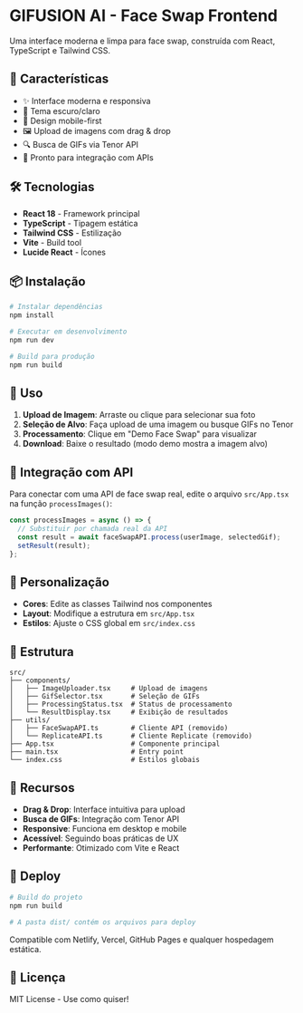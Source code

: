 # GIFUSION AI - Face Swap Frontend

Uma interface moderna e limpa para face swap, construída com React, TypeScript e Tailwind CSS.

## 🚀 Características

- ✨ Interface moderna e responsiva
- 🎨 Tema escuro/claro
- 📱 Design mobile-first
- 🖼️ Upload de imagens com drag & drop
- 🔍 Busca de GIFs via Tenor API
- 🎯 Pronto para integração com APIs

## 🛠️ Tecnologias

- **React 18** - Framework principal
- **TypeScript** - Tipagem estática
- **Tailwind CSS** - Estilização
- **Vite** - Build tool
- **Lucide React** - Ícones

## 📦 Instalação

```bash
# Instalar dependências
npm install

# Executar em desenvolvimento
npm run dev

# Build para produção
npm run build
```

## 🎯 Uso

1. **Upload de Imagem**: Arraste ou clique para selecionar sua foto
2. **Seleção de Alvo**: Faça upload de uma imagem ou busque GIFs no Tenor
3. **Processamento**: Clique em "Demo Face Swap" para visualizar
4. **Download**: Baixe o resultado (modo demo mostra a imagem alvo)

## 🔌 Integração com API

Para conectar com uma API de face swap real, edite o arquivo `src/App.tsx` na função `processImages()`:

```typescript
const processImages = async () => {
  // Substituir por chamada real da API
  const result = await faceSwapAPI.process(userImage, selectedGif);
  setResult(result);
};
```

## 🎨 Personalização

- **Cores**: Edite as classes Tailwind nos componentes
- **Layout**: Modifique a estrutura em `src/App.tsx`
- **Estilos**: Ajuste o CSS global em `src/index.css`

## 📁 Estrutura

```
src/
├── components/
│   ├── ImageUploader.tsx     # Upload de imagens
│   ├── GifSelector.tsx       # Seleção de GIFs
│   ├── ProcessingStatus.tsx  # Status de processamento
│   └── ResultDisplay.tsx     # Exibição de resultados
├── utils/
│   ├── FaceSwapAPI.ts        # Cliente API (removido)
│   └── ReplicateAPI.ts       # Cliente Replicate (removido)
├── App.tsx                   # Componente principal
├── main.tsx                  # Entry point
└── index.css                 # Estilos globais
```

## 🌟 Recursos

- **Drag & Drop**: Interface intuitiva para upload
- **Busca de GIFs**: Integração com Tenor API
- **Responsive**: Funciona em desktop e mobile
- **Acessível**: Seguindo boas práticas de UX
- **Performante**: Otimizado com Vite e React

## 🚀 Deploy

```bash
# Build do projeto
npm run build

# A pasta dist/ contém os arquivos para deploy
```

Compatible com Netlify, Vercel, GitHub Pages e qualquer hospedagem estática.

## 📄 Licença

MIT License - Use como quiser!